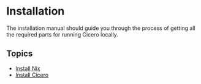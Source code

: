 # Installation

The installation manual should guide you through the process of getting all the required parts for running Cicero locally.

## Topics
- [Install Nix](./install-nix.md)
- [Install Cicero](./install-cicero.md)

